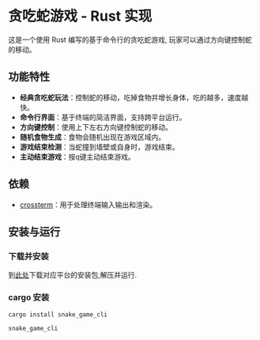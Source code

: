 # 贪吃蛇游戏 - Rust 实现

这是一个使用 Rust 编写的基于命令行的贪吃蛇游戏, 玩家可以通过方向键控制蛇的移动。

## 功能特性

- **经典贪吃蛇玩法**：控制蛇的移动，吃掉食物并增长身体，吃的越多，速度越快。
- **命令行界面**：基于终端的简洁界面，支持跨平台运行。
- **方向键控制**：使用上下左右方向键控制蛇的移动。
- **随机食物生成**：食物会随机出现在游戏区域内。
- **游戏结束检测**：当蛇撞到墙壁或自身时，游戏结束。
- **主动结束游戏**：按q键主动结束游戏。

## 依赖

- [crossterm](https://crates.io/crates/crossterm)：用于处理终端输入输出和渲染。

## 安装与运行

### 下载并安装

到[此处](https://github.com/quyc07/snake_game/releases)下载对应平台的安装包,解压并运行.

### cargo 安装

```shell
cargo install snake_game_cli

snake_game_cli
```
